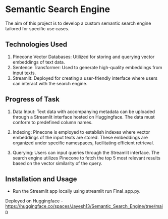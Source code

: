 # Semantic Search Engine

The aim of this project is to develop a custom semantic search engine tailored for specific use cases.

## Technologies Used

1. Pinecone Vector Databases: Utilized for storing and querying vector embeddings of text data.
2. Sentence Transformer: Used to generate high-quality embeddings from input texts.
3. Streamlit: Deployed for creating a user-friendly interface where users can interact with the search engine.
   
## Progress of Task
1. Data Input: Text data with accompanying metadata can be uploaded through a Streamlit interface hosted on Huggingface. The data must conform to predefined column names.

2. Indexing: Pinecone is employed to establish indexes where vector embeddings of the input texts are stored. These embeddings are organized under specific namespaces, facilitating efficient retrieval.

3. Querying: Users can input queries through the Streamlit interface. The search engine utilizes Pinecone to fetch the top 5 most relevant results based on the vector similarity of the query.

## Installation and Usage

- Run the Streamlit app locally using streamlit run Final_app.py.

Deployed on Huggingface - https://huggingface.co/spaces/Jayesh13/Semantic_Search_Engine/tree/main
